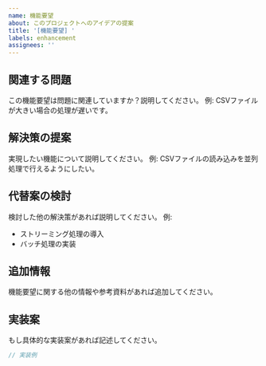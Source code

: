 ```yaml
---
name: 機能要望
about: このプロジェクトへのアイデアの提案
title: '[機能要望] '
labels: enhancement
assignees: ''
---
```


## 関連する問題
この機能要望は問題に関連していますか？説明してください。
例: CSVファイルが大きい場合の処理が遅いです。

## 解決策の提案
実現したい機能について説明してください。
例: CSVファイルの読み込みを並列処理で行えるようにしたい。

## 代替案の検討
検討した他の解決策があれば説明してください。
例: 
- ストリーミング処理の導入
- バッチ処理の実装

## 追加情報
機能要望に関する他の情報や参考資料があれば追加してください。

## 実装案
もし具体的な実装案があれば記述してください。
```java
// 実装例
``` 